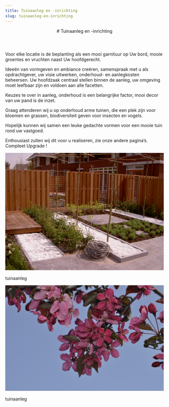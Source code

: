 ```yaml
---
title: Tuinaanleg en -inrichting
slug: tuinaanleg-en-inrichting
---
```

<article class="regular">
<header>
# Tuinaanleg en -inrichting
</header>
<section>
Voor elke locatie is de beplanting als een mooi garnituur op Uw bord, mooie groentes en vruchten naast Uw hoofdgerecht. 

Ideeën van vormgeven en ambiance creëren, samenspraak met u als opdrachtgever, uw visie uitwerken, onderhoud- en aanlegkosten beheersen. Uw hoofdzaak centraal stellen binnen de aanleg, uw omgeving moet leefbaar zijn en voldoen aan alle facetten.

Keuzes te over in aanleg, onderhoud is een belangrijke factor, mooi decor van uw pand is de inzet.

Graag attenderen wij  u op onderhoud  arme tuinen, die een plek zijn voor bloemen en grassen, biodiversiteit geven voor insecten en vogels.

Hopelijk kunnen wij samen een leuke gedachte vormen voor een mooie tuin rond uw vastgoed.

Enthousiast zullen wij dit voor u realiseren, zie onze andere pagina’s. Compleet Upgrade !
</section>
</article>
<aside>
<a href="img/tuinaanleg_01.jpg" class="magnific">
<img src="img/tuinaanleg_01.jpg" alt="tuinaanleg 01" title="tuinaanleg 01" />
</a>
<p class="onderschrift">
tuinaanleg
</p>
<a href="img/tuinaanleg_02.jpg" class="magnific">
<img src="img/tuinaanleg_02.jpg" alt="tuinaanleg 02" title="tuinaanleg 02" />
</a>
<p class="onderschrift">
tuinaanleg
</p>
</aside>